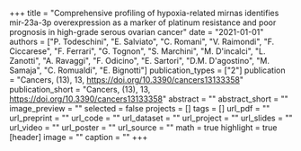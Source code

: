 +++
title = "Comprehensive profiling of hypoxia-related mirnas identifies mir-23a-3p overexpression as a marker of platinum resistance and poor prognosis in high-grade serous ovarian cancer"
date = "2021-01-01"
authors = ["P. Todeschini", "E. Salviato", "C. Romani", "V. Raimondi", "F. Ciccarese", "F. Ferrari", "G. Tognon", "S. Marchini", "M. D'incalci", "L. Zanotti", "A. Ravaggi", "F. Odicino", "E. Sartori", "D.M. D'agostino", "M. Samaja", "C. Romualdi", "E. Bignotti"]
publication_types = ["2"]
publication = "Cancers, (13), 13, https://doi.org/10.3390/cancers13133358"
publication_short = "Cancers, (13), 13, https://doi.org/10.3390/cancers13133358"
abstract = ""
abstract_short = ""
image_preview = ""
selected = false
projects = []
tags = []
url_pdf = ""
url_preprint = ""
url_code = ""
url_dataset = ""
url_project = ""
url_slides = ""
url_video = ""
url_poster = ""
url_source = ""
math = true
highlight = true
[header]
image = ""
caption = ""
+++
